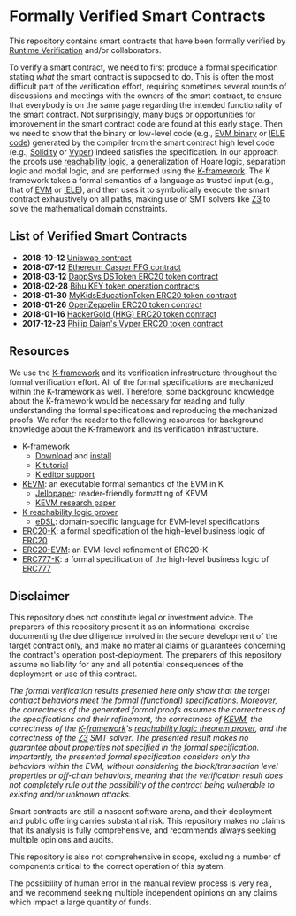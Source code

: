 # Formally Verified Smart Contracts

This repository contains smart contracts that have been formally verified by
[Runtime Verification](http://runtimeverification.com) and/or collaborators.

To verify a smart contract, we need to first produce a formal specification
stating *what* the smart contract is supposed to do.
This is often the most difficult part of the verification effort, requiring
sometimes several rounds of discussions and meetings with the owners of the
smart contract, to ensure that everybody is on the same page regarding the
intended functionality of the smart contract.
Not surprisingly, many bugs or opportunities for improvement in the smart
contract code are found at this early stage.
Then we need to show that the binary or low-level code
(e.g., [EVM binary][KEVM] or [IELE code][IELE]) generated
by the compiler from the smart contract high level code
(e.g., [Solidity] or [Vyper]) indeed satisfies the specification.
In our approach the proofs use [reachability logic],
a generalization of Hoare logic, separation logic and modal logic, and are
performed using the [K-framework].
The K framework takes a formal semantics of a language as trusted input
(e.g., that of [EVM][KEVM] or [IELE]), and then uses
it to symbolically execute the smart contract exhaustively on all paths,
making use of SMT solvers like [Z3] to solve the mathematical domain constraints.

<!--
* **2018-??-??** Casper - Ethereum Foundation
* **2018-??-??** Fabian Vogelsteller's ICO contract and ICO schema
-->

## List of Verified Smart Contracts

* **2018-10-12** [Uniswap contract](/uniswap/README.md)
* **2018-07-12** [Ethereum Casper FFG contract](/casper/README.md)
* **2018-03-12** [DappSys DSToken ERC20 token contract](/erc20/ds-token/README.md)
* **2018-02-28** [Bihu KEY token operation contracts](/bihu/README.md)
* **2018-01-30** [MyKidsEducationToken ERC20 token contract](/erc20/hobby/README.md)
* **2018-01-26** [OpenZeppelin ERC20 token contract](/erc20/zeppelin/README.md)
* **2018-01-16** [HackerGold (HKG) ERC20 token contract](/erc20/hkg/README.md)
* **2017-12-23** [Philip Daian's Vyper ERC20 token contract](/erc20/vyper/README.md)

## Resources

We use the [K-framework] and its verification infrastructure throughout the formal verification effort.
All of the formal specifications are mechanized within the K-framework as well.
Therefore, some background knowledge about the K-framework would be necessary for reading and fully understanding the formal specifications and reproducing the mechanized proofs.
We refer the reader to the following resources for background knowledge about the K-framework and its verification infrastructure.

* [K-framework]
  * [Download] and [install]
  * [K tutorial]
  * [K editor support]
* [KEVM]: an executable formal semantics of the EVM in K
  * [Jellopaper]: reader-friendly formatting of KEVM
  * [KEVM research paper]
* [K reachability logic prover]
  * [eDSL]: domain-specific language for EVM-level specifications
* [ERC20-K]: a formal specification of the high-level business logic of [ERC20]
* [ERC20-EVM]: an EVM-level refinement of ERC20-K
* [ERC777-K]: a formal specification of the high-level business logic of [ERC777]

## Disclaimer

This repository does not constitute legal or investment advice. The preparers of this repository present it as an informational exercise documenting the due diligence involved in the secure development of the target contract only, and make no material claims or guarantees concerning the contract's operation post-deployment. The preparers of this repository assume no liability for any and all potential consequences of the deployment or use of this contract.

*The formal verification results presented here only show that the target contract behaviors meet the formal (functional) specifications. Moreover, the correctness of the generated formal proofs assumes the correctness of the specifications and their refinement, the correctness of [KEVM], the correctness of the [K-framework]'s [reachability logic theorem prover], and the correctness of the [Z3] SMT solver. The presented result makes no guarantee about properties not specified in the formal specification. Importantly, the presented formal specification considers only the behaviors within the EVM, without considering the block/transaction level properties or off-chain behaviors, meaning that the verification result does not completely rule out the possibility of the contract being vulnerable to existing and/or unknown attacks.*

Smart contracts are still a nascent software arena, and their deployment and public offering carries substantial risk. This repository makes no claims that its analysis is fully comprehensive, and recommends always seeking multiple opinions and audits.

This repository is also not comprehensive in scope, excluding a number of components critical to the correct operation of this system.

The possibility of human error in the manual review process is very real, and we recommend seeking multiple independent opinions on any claims which impact a large quantity of funds.


[KEVM]: <https://github.com/kframework/evm-semantics>
[K-framework]: <http://www.kframework.org>
[reachability logic theorem prover]: <http://fsl.cs.illinois.edu/index.php/Semantics-Based_Program_Verifiers_for_All_Languages>
[K reachability logic prover]: <http://fsl.cs.illinois.edu/index.php/Semantics-Based_Program_Verifiers_for_All_Languages>
[Download]: <https://github.com/kframework/k5/releases>
[install]: <https://github.com/kframework/k5/blob/master/README.md>
[K tutorial]: <https://github.com/kframework/k5/tree/master/k-distribution/tutorial>
[K editor support]: <https://github.com/kframework/k-editor-support>
[Jellopaper]: <https://jellopaper.org/>
[KEVM technical report]: <https://www.ideals.illinois.edu/handle/2142/97207>
[KEVM research paper]: <http://fsl.cs.illinois.edu/FSL/papers/2018/hildenbrandt-saxena-zhu-rodrigues-daian-guth-moore-zhang-park-rosu-2018-csf/hildenbrandt-saxena-zhu-rodrigues-daian-guth-moore-zhang-park-rosu-2018-csf-public.pdf>
[Z3]: <https://github.com/Z3Prover/z3>
[eDSL]: </resources/edsl.md>
[ERC20]: <https://github.com/ethereum/EIPs/blob/master/EIPS/eip-20.md>
[ERC20-K]: <https://github.com/runtimeverification/erc20-semantics>
[ERC20-EVM]: </resources/erc20-evm.md>
[ERC777]: <https://github.com/ethereum/eips/issues/777>

[IELE]: <https://github.com/runtimeverification/iele-semantics>
[Solidity]: <https://solidity.readthedocs.io/en/develop/>
[Vyper]: <https://github.com/ethereum/vyper>
[reachability logic]: <http://fsl.cs.illinois.edu/index.php/Reachability_Logic>
[ERC777-K]: <https://github.com/runtimeverification/erc777-semantics>
